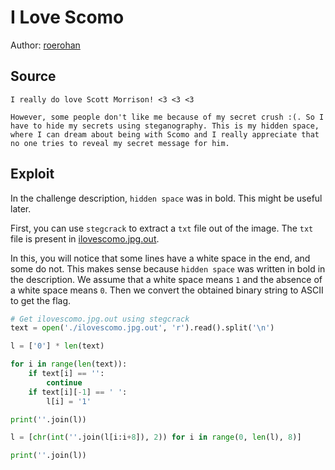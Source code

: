 # I Love Scomo

Author: [roerohan](https://github.com/roerohan)

## Source

```
I really do love Scott Morrison! <3 <3 <3

However, some people don't like me because of my secret crush :(. So I have to hide my secrets using steganography. This is my hidden space, where I can dream about being with Scomo and I really appreciate that no one tries to reveal my secret message for him.
```

## Exploit

In the challenge description, `hidden space` was in bold. This might be useful later.
<br />

First, you can use `stegcrack` to extract a `txt` file out of the image. The `txt` file is present in [ilovescomo.jpg.out](./ilovescomo.jpg.out).

In this, you will notice that some lines have a white space in the end, and some do not. This makes sense because `hidden space` was written in bold in the description. We assume that a white space means `1` and the absence of a white space means `0`. Then we convert the obtained binary string to ASCII to get the flag.

```py
# Get ilovescomo.jpg.out using stegcrack
text = open('./ilovescomo.jpg.out', 'r').read().split('\n')

l = ['0'] * len(text)

for i in range(len(text)):
    if text[i] == '':
        continue
    if text[i][-1] == ' ':
        l[i] = '1'

print(''.join(l))

l = [chr(int(''.join(l[i:i+8]), 2)) for i in range(0, len(l), 8)]

print(''.join(l))
```